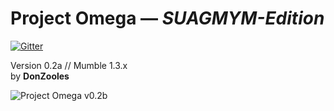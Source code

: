 # Project Omega — <i>SUAGMYM-Edition</i>

[![Gitter](https://badges.gitter.im/Join%20Chat.svg)](https://gitter.im/DonZooles/project-omega?utm_source=badge&utm_medium=badge&utm_campaign=pr-badge&utm_content=badge)

Version 0.2a // Mumble 1.3.x<br>
by <b>DonZooles</b> <br>

![Project Omega v0.2b](http://wiki.mumble.info/images/c/c5/Project-omega-v0.2b.png)
